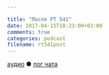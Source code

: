 ```yaml
---

title: "После РТ 541"
date: 2017-04-15T18:23:00+03:00
comments: true
categories: podcast
filename: rt541post
---
```

[аудио](http://cdn.radio-t.com/rt541post.mp3) ● [лог чата](http://chat.radio-t.com/logs/radio-t-541.html)
<audio src="http://cdn.radio-t.com/rt541post.mp3" preload="none"/>
